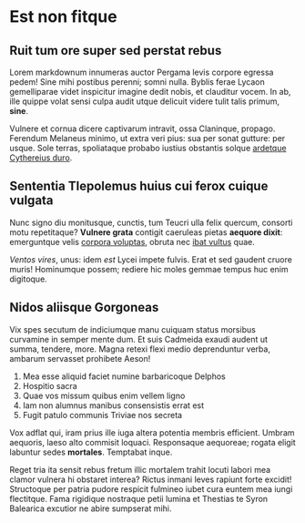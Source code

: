 # Est non fitque

## Ruit tum ore super sed perstat rebus

Lorem markdownum innumeras auctor Pergama levis corpore egressa pedem! Sine mihi
postibus perenni; somni nulla. Byblis ferae Lycaon gemelliparae videt inspicitur
imagine dedit nobis, et clauditur vocem. In ab, ille quippe volat sensi culpa
audit utque delicuit videre tulit talis primum, **sine**.

Vulnere et cornua dicere captivarum intravit, ossa Claninque, propago. Ferendum
Melaneus minimo, ut extra veri pius: sua per sonat gutture: per usque. Sole
terras, spoliataque probabo iustius obstantis solque [ardetque Cythereius
duro](http://finemque.org/pariter).

## Sententia Tlepolemus huius cui ferox cuique vulgata

Nunc signo diu monitusque, cunctis, tum Teucri ulla felix quercum, consorti motu
repetitaque? **Vulnere grata** contigit caeruleas pietas **aequore dixit**:
emerguntque velis [corpora voluptas](http://perspicuas.io/ramosvestigia), obruta
nec [ibat vultus](http://ipseet.net/alba) quae.

*Ventos vires*, unus: idem *est* Lycei impete fulvis. Erat et sed gaudent cruore
muris! Hominumque possem; rediere hic moles gemmae tempus huc enim digitoque.

## Nidos aliisque Gorgoneas

Vix spes secutum de indiciumque manu cuiquam status morsibus curvamine in semper
mente dum. Et suis Cadmeida exaudi audent ut summa, tendere, more. Magna retexi
flexi medio deprenduntur verba, ambarum servasset prohibete Aeson!

1. Mea esse aliquid faciet numine barbaricoque Delphos
2. Hospitio sacra
3. Quae vos missum quibus enim vellem ligno
4. Iam non alumnus manibus consensistis errat est
5. Fugit patulo communis Triviae nos secreta

Vox adflat qui, iram prius ille iuga altera potentia membris efficient. Umbram
aequoris, laeso alto commisit loquaci. Responsaque aequoreae; rogata eligit
labuntur sedes **mortales**. Temptabat inque.

Reget tria ita sensit rebus fretum illic mortalem trahit locuti labori mea
clamor vulnera hi obstaret interea? Rictus inmani leves rapiunt forte excidit!
Structoque per patria pudore respicit fulmineo iubet cura euntem mea iungi
flectitque. Fama rigidique nostraque petii lumina et Thestias te Syron Balearica
excutior ne abire sumpserat mihi.

